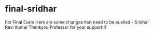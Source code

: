# final-sridhar
For Final Exam 
Here are some changes that need to be pushed - Sridhar Ravi Kumar
Thankyou Professor for your support!!!

